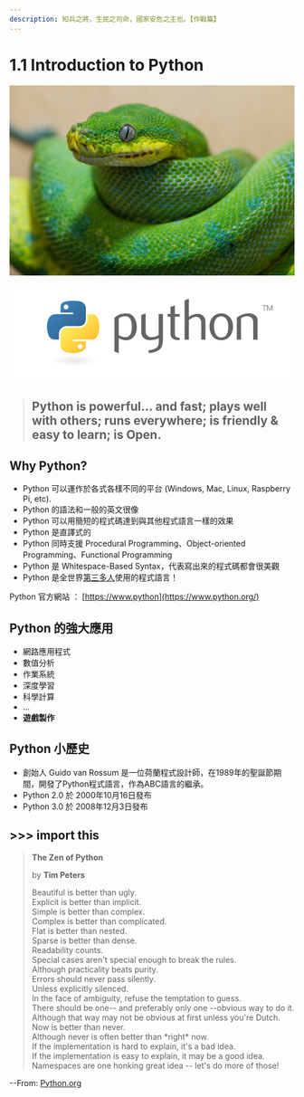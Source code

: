```yaml
---
description: 知兵之將，生民之司命，國家安危之主也。【作戰篇】
---
```


# 1.1 Introduction to Python

![Python, a family of nonvenomous snakes](../.gitbook/assets/tmp%20%283%29.jpg)

![Python, a kind of programming language](../.gitbook/assets/tmp.png)

> ## Python is powerful... and fast; plays well with others; runs everywhere; is friendly & easy to learn; is Open.

## Why Python?

* Python 可以運作於各式各樣不同的平台 \(Windows, Mac, Linux, Raspberry Pi, etc\).
* Python 的語法和一般的英文很像
* Python 可以用簡短的程式碼達到與其他程式語言一樣的效果
* Python 是直譯式的
* Python 同時支援 Procedural Programming、Object-oriented Programming、Functional Programming
* Python 是 Whitespace-Based Syntax，代表寫出來的程式碼都會很美觀
* Python 是全世界[第三多人](https://www.tiobe.com/tiobe-index/)使用的程式語言！

Python 官方網站 ： [https://www.python](https://www.python.org/)

## Python 的強大應用

* 網路應用程式
* 數值分析
* 作業系統
* 深度學習
* 科學計算
* ...
* **遊戲製作**

## Python 小歷史

* 創始人 Guido van Rossum 是一位荷蘭程式設計師，在1989年的聖誕節期間，開發了Python程式語言，作為ABC語言的繼承。
* Python 2.0 於 2000年10月16日發布
* Python 3.0 於 2008年12月3日發布

## &gt;&gt;&gt; import this

> **The Zen of Python**
>
> by **Tim Peters**
>
> Beautiful is better than ugly.  
> Explicit is better than implicit.  
> Simple is better than complex.  
> Complex is better than complicated.  
> Flat is better than nested.  
> Sparse is better than dense.  
> Readability counts.  
> Special cases aren't special enough to break the rules.  
> Although practicality beats purity.  
> Errors should never pass silently.  
> Unless explicitly silenced.  
> In the face of ambiguity, refuse the temptation to guess.  
> There should be one-- and preferably only one --obvious way to do it.  
> Although that way may not be obvious at first unless you're Dutch.  
> Now is better than never.  
> Although never is often better than \*right\* now.  
> If the implementation is hard to explain, it's a bad idea.  
> If the implementation is easy to explain, it may be a good idea.  
> Namespaces are one honking great idea -- let's do more of those!

--From: [Python.org](https://www.python.org/dev/peps/pep-0020/)

